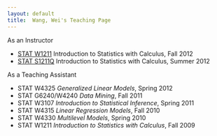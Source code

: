 ```yaml
---
layout: default
title:  Wang, Wei's Teaching Page
---
```

As an Instructor

- [STAT W1211](/teaching/w1211_2012) Introduction to Statistics with Calculus, Fall 2012
- [STAT S1211Q](/teaching/s1211q_2012) Introduction to Statistics with Calculus, Summer 2012             

As a Teaching Assistant

- STAT W4325 _Generalized Linear Models_, Spring 2012
- STAT G6240/W4240 _Data Mining_, Fall 2011
- STAT W3107 _Introduction to Statistical Inference_, Spring 2011
- STAT W4315 _Linear Regression Models_, Fall 2010
- STAT W4330 _Multilevel Models_, Spring 2010
- STAT W1211 _Introduction to Statistics with Calculus_, Fall 2009
